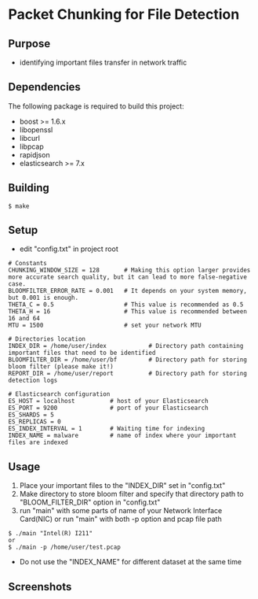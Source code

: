 # Packet Chunking for File Detection

## Purpose
- identifying important files transfer in network traffic

## Dependencies
The following package is required to build this project:
- boost >= 1.6.x
- libopenssl
- libcurl
- libpcap
- rapidjson 
- elasticsearch >= 7.x

## Building
```
$ make
```

## Setup
- edit "config.txt" in project root
```
# Constants
CHUNKING_WINDOW_SIZE = 128       # Making this option larger provides more accurate search quality, but it can lead to more false-negative case.
BLOOMFILTER_ERROR_RATE = 0.001   # It depends on your system memory, but 0.001 is enough.
THETA_C = 0.5                    # This value is recommended as 0.5
THETA_H = 16                     # This value is recommended between 16 and 64
MTU = 1500                       # set your network MTU

# Directories location
INDEX_DIR = /home/user/index            # Directory path containing important files that need to be identified 
BLOOMFILTER_DIR = /home/user/bf         # Directory path for storing bloom filter (please make it!)
REPORT_DIR = /home/user/report          # Directory path for storing detection logs

# Elasticsearch configuration
ES_HOST = localhost          # host of your Elasticsearch
ES_PORT = 9200               # port of your Elasticsearch 
ES_SHARDS = 5 
ES_REPLICAS = 0
ES_INDEX_INTERVAL = 1        # Waiting time for indexing
INDEX_NAME = malware         # name of index where your important files are indexed

```


## Usage
1. Place your important files to the "INDEX_DIR" set in "config.txt"
2. Make directory to store bloom filter and specify that directory path to "BLOOM_FILTER_DIR" option in "config.txt"
3. run "main" with some parts of name of your Network Interface Card(NIC) or run "main" with both -p option and pcap file path
```
$ ./main "Intel(R) I211"
or
$ ./main -p /home/user/test.pcap
```
*  Do not use the "INDEX_NAME" for different dataset at the same time

## Screenshots
